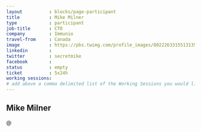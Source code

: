 ```yaml
---
layout          : blocks/page-participant
title           : Mike Milner
type            : participant
job-title       : CTO
company         : Immunio
travel-from     : Canada
image           : https://pbs.twimg.com/profile_images/802226331551313920/3NfWy8qB_400x400.jpg
linkedin        :
twitter         : secretmike
facebook        :
status          : empty
ticket          : 5x24h
working sessions:
# add above a comma delimited list of the Working Sessions you would like to attend (use the session's title)
---
```


## Mike Milner
@

<!-- put more details about participant here -->
